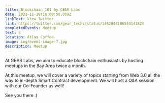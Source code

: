 ```yaml
---
title: Blockchain 101 by GEAR Labs
date: 2021-11-19T16:00:50.009Z
linkText: View Twitter
link: https://twitter.com/gear_techs/status/1462844186584141824
completedEvents: Meetup
text: s
location: Atlas Coffee
image: img/event-image-7.jpg
description: Meetup
---
```

At GEAR Labs, we aim to educate blockchain enthusiasts by hosting meetups in the Bay Area twice a month.

At this meetup, we will cover a variety of topics starting from Web 3.0 all the way to in-depth Smart Contract development. We will host a Q&A session with our Co-Founder as well!

See you there :)